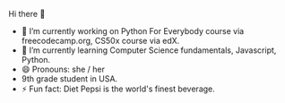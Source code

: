 Hi there 👋

- 🔭 I’m currently working on Python For Everybody course via freecodecamp.org, CS50x course via edX.
- 🌱 I’m currently learning Computer Science fundamentals, Javascript, Python.
- 😄 Pronouns: she / her
- 9th grade student in USA.
- ⚡ Fun fact: Diet Pepsi is the world's finest beverage.
